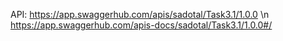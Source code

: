 API:
https://app.swaggerhub.com/apis/sadotal/Task3.1/1.0.0 \n
https://app.swaggerhub.com/apis-docs/sadotal/Task3.1/1.0.0#/
